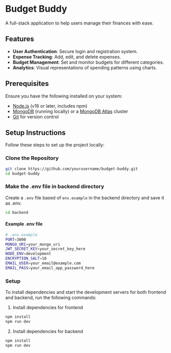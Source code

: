 # Budget Buddy

A full-stack application to help users manage their finances with ease.

## Features

- **User Authentication**: Secure login and registration system.
- **Expense Tracking**: Add, edit, and delete expenses.
- **Budget Management**: Set and monitor budgets for different categories.
- **Analytics**: Visual representations of spending patterns using charts.

## Prerequisites

Ensure you have the following installed on your system:

- [Node.js](https://nodejs.org/en/download/) (v16 or later, includes npm)
- [MongoDB](https://www.mongodb.com/try/download/community) (running locally) or a [MongoDB Atlas](https://www.mongodb.com/cloud/atlas) cluster
- [Git](https://git-scm.com/) for version control

## Setup Instructions

Follow these steps to set up the project locally:

### Clone the Repository

```bash
git clone https://github.com/yourusername/budget-buddy.git
cd budget-buddy
```

### Make the .env file in backend directory

Create a `.env` file based of `env.example` in the backend directory and save it as .env.

```bash
cd backend
```

#### Example .env file

```bash
# .env.example
PORT=3000
MONGO_URI=your_mongo_uri
JWT_SECRET_KEY=your_secret_key_here
NODE_ENV=development
ENCRYPTION_SALT=10
EMAIL_USER=your_email@example.com
EMAIL_PASS=your_email_app_password_here
```

### Setup

To install dependencies and start the development servers for both frontend and backend, run the following commands:

1. Install dependencies for frontend

```bash
npm install
npm run dev
```
2. Install dependencies for backend

```bash
npm install
npm run dev
```



